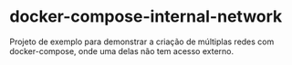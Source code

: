 # docker-compose-internal-network

Projeto de exemplo para demonstrar a criação de múltiplas redes com docker-compose, onde uma delas não tem acesso externo.
